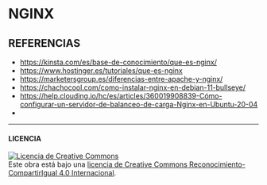 # NGINX
## REFERENCIAS

- https://kinsta.com/es/base-de-conocimiento/que-es-nginx/
- https://www.hostinger.es/tutoriales/que-es-nginx
- https://marketersgroup.es/diferencias-entre-apache-y-nginx/
- https://chachocool.com/como-instalar-nginx-en-debian-11-bullseye/
- https://help.clouding.io/hc/es/articles/360019908839-Cómo-configurar-un-servidor-de-balanceo-de-carga-Nginx-en-Ubuntu-20-04
- 
__________________________________________________________
#### LICENCIA
<a rel="license" href="http://creativecommons.org/licenses/by-sa/4.0/"><img alt="Licencia de Creative Commons" style="border-width:0" src="https://i.creativecommons.org/l/by-sa/4.0/88x31.png" /></a><br />Este obra está bajo una <a rel="license" href="http://creativecommons.org/licenses/by-sa/4.0/">licencia de Creative Commons Reconocimiento-CompartirIgual 4.0 Internacional</a>.
